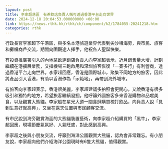 ```yaml
---
layout: post
title: 李家超落區　有茶飲店負責人稱可透過香港平台走向世界
date: 2024-12-18 20:04:53.000000000 +08:00
link: https://news.rthk.hk/rthk/ch/component/k2/1784055-20241218.htm
categories: rthk
---
```


行政長官李家超下午落區，與多名本港旅遊業界代表到尖沙咀海旁，與市民、旅客和攤檔商戶交流，期間向圍觀途人揮手，他祝各人聖誕快樂。

有投資推廣署引入的內地茶飲連鎖店負責人向李家超表示，近月銷售量大增，計劃繼續在港擴展業務，又指機場三跑啟用和深圳旅客恢復「一簽多行」有利營商，透過香港平台走向世界。李家超回應，香港是國際城市，聚集不同地方的旅客，因此將產品引入香港，有助以香港作為「示範地」，再帶到海外城市。

有旅客向李家超表示，香港很美麗，李家超建議多拍照會更開心，又說香港有很多吸引和獨特的地方，希望旅客繼續發掘。他呼籲外國旅客多來香港購物和品嚐美食，以及觀賞大熊貓。李家超在星光大道一間食肆購買梳打飲品，向負責人說「見到生意好就高興」，又坐在露天位置與市民顧客交流。

有市民說到海旁觀賞海面的大熊貓裝置藝術，向李家超介紹購買的「黑牛」，李家超回應，現場節慶氣氛好、人氣旺盛，對此感到高興。

李家超之後與小朋友交流，呼籲到海洋公園觀賞大熊貓，認為會非常難忘。有小朋友說，李家超向他們介紹海洋公園現時有6隻大熊貓，值得觀賞。
